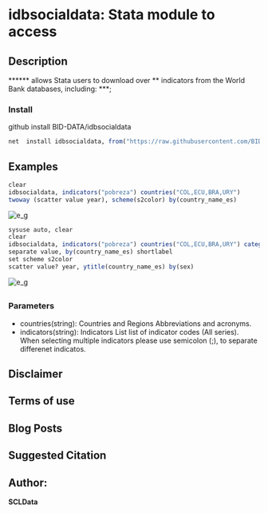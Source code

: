 ﻿# idbsocialdata: Stata module to access 

## Description

****** allows Stata users to download over **  indicators from the World Bank databases, including: ***;

### Install
github install BID-DATA/idbsocialdata
``` r
net  install idbsocialdata, from("https://raw.githubusercontent.com/BID-DATA/idbsocialdata/main") replace
```


## Examples

``` r
clear
idbsocialdata, indicators("pobreza") countries("COL,ECU,BRA,URY")
twoway (scatter value year), scheme(s2color) by(country_name_es)
```
![e_g](src/img/plot_egA.png)

``` r
sysuse auto, clear
clear
idbsocialdata, indicators("pobreza") countries("COL,ECU,BRA,URY") categories("sex")
separate value, by(country_name_es) shortlabel
set scheme s2color
scatter value? year, ytitle(country_name_es) by(sex)
```

![e_g](src/img/plot_eg.png)

## 


### Parameters

- countries(string): Countries and Regions Abbreviations and acronyms. 
- indicators(string): Indicators List list of indicator codes (All series). When selecting multiple indicators please use semicolon (;), to separate differenet indicatos.

## Disclaimer


## Terms of use 


## Blog Posts


## Suggested Citation

## Author: 

  **SCLData**  

